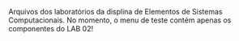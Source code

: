 Arquivos dos laboratórios da displina de Elementos de Sistemas Computacionais. No momento, o menu de teste contém apenas os componentes do LAB 02!
